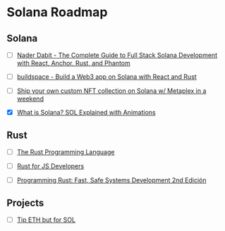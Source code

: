 # Solana Roadmap

## Solana

- [ ] [Nader Dabit - The Complete Guide to Full Stack Solana Development with React, Anchor, Rust, and Phantom](https://dev.to/dabit3/the-complete-guide-to-full-stack-solana-development-with-react-anchor-rust-and-phantom-3291)

* [ ] [buildspace - Build a Web3 app on Solana with React and Rust](https://app.buildspace.so/projects/CObd6d35ce-3394-4bd8-977e-cbee82ae07a3)

- [ ] [Ship your own custom NFT collection on Solana w/ Metaplex in a weekend](https://app.buildspace.so/projects/CO77556be5-25e9-49dd-a799-91a2fc29520e)

* [x] [What is Solana? SOL Explained with Animations](https://www.youtube.com/watch?v=1jzROE6EhxM)

## Rust

- [ ] [The Rust Programming Language](https://frontendmasters.com/courses/rust/)

* [ ] [Rust for JS Developers](https://rustforjs.dev)

- [ ] [Programming Rust: Fast, Safe Systems Development 2nd Edición](https://www.oreilly.com/library/view/programming-rust-2nd/9781492052586)

## Projects

- [ ] [Tip ETH but for SOL](https://tipeth.xyz/)
